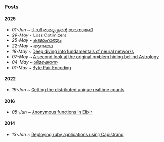 ### Posts

#### 2025

-   _01-Jun_ ~ [ടി ഡി രാമകൃഷ്ണന്റെ ദേവനായകി](#devanayaki.md)
-   _29-May_ ~ [Loss Optimizers](#nn-optimizers.md)
-   _25-May_ ~ [കുടമാഹാത്മ്യം](#kuda.md)
-   _22-May_ ~ [ആനക്കഥ](#aanakkadha.md)
-   _18-May_ ~ [Deep diving into fundamentals of neural networks](#nn-fundamentals-deepdive.md)
-   _07-May_ ~ [A second look at the original problem hiding behind Astrology](#astrology.md)
-   _04-May_ ~ [ശീമക്കൊന്ന](#sheemakonna.md)
-   _01-May_ ~ [Byte Pair Encoding](#byte-pair-encoding.md)

#### 2022

-   _19-Jan_ ~ [Getting the distributed unique realtime counts](#unique-counts-using-hyperloglog.md)

#### 2016

-   _05-Jun_ ~ [Anonymous functions in Elixir](#anonymous-functions-in-elixir.md)

#### 2014

-   _13-Jan_ ~ [Deploying ruby applications using Capistrano](#capistrano.md)
